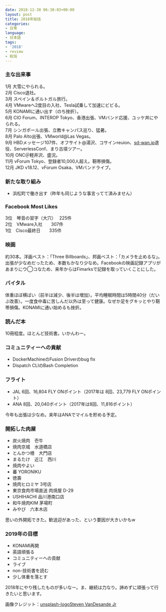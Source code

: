 ```yaml
---
date: 2018-12-30 06:30:03+00:00
layout: post
title: 2018年総括
categories:
- 日常
language:
- 日本語
tags:
- '2018'
- review
- 総括
---
```





### 主な出来事







1月 大雪にやられる。  
2月 Cisco退社。  
3月 スペイン＆ポルトガル旅行。  
4月 VMwareへ2度目の入社、Tesla試乗して加速にビビる。  
5月 KONAMIに通い出す（のち挫折）。  
6月 CIO Forum、INTEROP Tokyo、香港出張、VMバンド応援、ユッケ丼にやられる。  
7月 シンガポール出張、立教キャンパス巡り、猛暑。  
8月 Palo Alto出張、VMworld@Las Vegas。  
9月 HBDメッセージ107件、オフサイト@湯沢、コサインreuion、[sd-wan.jp](http://sd-wan.jp/)退役、ServerlessConf、まり古墳ツアー。  
10月 ONC＠軽井沢、盛況。  
11月 vForum Tokyo、登録者10,000人超え。靭帯損傷。  
12月 JKD v18.12、vForum Osaka、VMバンドライブ。







### 新たな取り組み







  * 浜松町で働き出す（昨年も同じような事言ってて済みません）






### Facebook Most Likes







3位　琴音の習字（大穴）　 225件  
2位　VMware入社　　307件  
1位　Cisco最終日　　335件







### 映画







約30本。洋画ベスト：「Three Billboards」、邦画ベスト：「カメラを止めるな」。出張が少なめだったため、本数もかなり少なめ。Facebookの映画記録アプリがあまりにウ◯コなため、来年からはFimarksで記録を取っていくことにした。







### バイタル







体重ほぼ横ばい（前半は減少、後半は増加）。平均睡眠時間は5時間40分（だいぶ改善）。一度食中毒に苦しんだ以外は至って健康。なぜか足をグキッとやり靭帯損傷。KONAMIに通い始めるも挫折。







### 読んだ本







10冊程度。ほとんど技術書。いかんわー。







### コミュニティーへの貢献







  * DockerMachineのFusion Driverのbug fix
  * Dispatch CLIのBash Completion






### フライト







  * JAL 6回、16,804 FLY ONポイント（2017年は 8回、23,779 FLY ONポイント）
  * ANA 8回、20,040ポイント（2017年は8回、11,816ポイント）






今年も出張は少なめ。来年はANAでマイルを貯める予定。







### 開拓した肉屋







  * 炭火焼肉　壱牛
  * 焼肉京城　水道橋店
  * とんかつ檍　大門店
  * まるたけ　近江　西川
  * 焼肉やよい
  * 蕃 YORONIKU
  * 徳壽
  * 焼肉ヒロミヤ 3号店
  * 東京食肉市場直送 肉焼屋 D-29
  * USHIHACHI 品川港南口店
  * 和牛焼肉KIM 茅場町
  * みやび　六本木店






思いの外開拓できた。歓送迎があった、という要因が大きいかもw







### 2019年の目標







  * KONAMI再開
  * 英語頑張る
  * コミュニティーへの貢献
  * ライブ
  * non-技術書を読む
  * 少し体重を落とす






2018年にやり残したものが多いなー。ま、継続は力なり。諦めずに頑張って行きたいと思います。







画像クレジット：[unsplash-logoSteven VanDesande Jr](https://unsplash.com/@swviiphotography?utm_medium=referral&utm_campaign=photographer-credit&utm_content=creditBadge)




